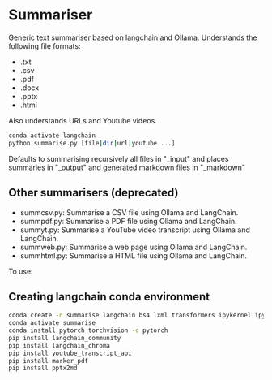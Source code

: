 # Summariser

Generic text summariser based on langchain and Ollama. Understands the
following file formats:

* .txt
* .csv
* .pdf
* .docx
* .pptx
* .html

Also understands URLs and Youtube videos.

```sh
conda activate langchain
python summarise.py [file|dir|url|youtube ...]
```

Defaults to summarising recursively all files in "_input" and places summaries
in "_output" and generated markdown files in "_markdown"

## Other summarisers (deprecated)

* summcsv.py: Summarise a CSV file using Ollama and LangChain.
* summpdf.py: Summarise a PDF file using Ollama and LangChain.
* summyt.py: Summarise a YouTube video transcript using Ollama and LangChain.
* summweb.py: Summarise a web page using Ollama and LangChain.
* summhtml.py: Summarise a HTML file using Ollama and LangChain.

To use:

## Creating langchain conda environment

```sh
conda create -n summarise langchain bs4 lxml transformers ipykernel ipywidgets pytube pypdf tiktoken pypandoc docx2txt
conda activate summarise
conda install pytorch torchvision -c pytorch
pip install langchain_community
pip install langchain_chroma
pip install youtube_transcript_api
pip install marker_pdf
pip install pptx2md
```
